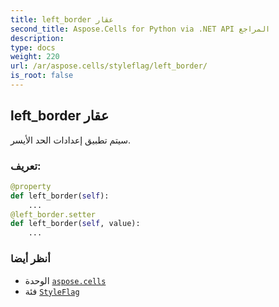 ```yaml
---
title: left_border عقار
second_title: Aspose.Cells for Python via .NET API المراجع
description:
type: docs
weight: 220
url: /ar/aspose.cells/styleflag/left_border/
is_root: false
---
```

##  left_border عقار

سيتم تطبيق إعدادات الحد الأيسر.
###  تعريف:
```python
@property
def left_border(self):
    ...
@left_border.setter
def left_border(self, value):
    ...
```

###  أنظر أيضا
* الوحدة [`aspose.cells`](../../)
* فئة [`StyleFlag`](/cells/python-net/ar/aspose.cells/styleflag)
